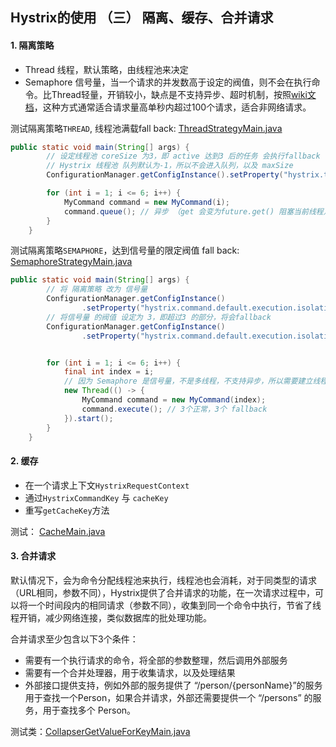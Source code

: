 ## Hystrix的使用 （三） 隔离、缓存、合并请求

#### 1. 隔离策略

* Thread 线程，默认策略，由线程池来决定
* Semaphore 信号量，当一个请求的并发数高于设定的阀值，则不会在执行命令。比Thread轻量，开销较小，缺点是不支持异步、超时机制，按照[wiki文档](https://github.com/Netflix/Hystrix/wiki/Configuration#execution.isolation.strategy)，这种方式通常适合请求量高单秒内超过100个请求，适合非网络请求。

测试隔离策略`THREAD`, 线程池满载fall back:  [ThreadStrategyMain.java](src/main/java/org/orh/spring/cloud/ch207/ThreadStrategyMain.java)

```java
public static void main(String[] args) {
        // 设定线程池 coreSize 为3，即 active 达到3 后的任务 会执行fallback
        // Hystrix 线程池 队列默认为-1，所以不会进入队列，以及 maxSize
        ConfigurationManager.getConfigInstance().setProperty("hystrix.threadpool.default.coreSize", 3);

        for (int i = 1; i <= 6; i++) {
            MyCommand command = new MyCommand(i);
            command.queue(); // 异步 （get 会变为future.get() 阻塞当前线程）
        }
    }
```

测试隔离策略`SEMAPHORE`，达到信号量的限定阀值 fall back: [SemaphoreStrategyMain.java](src/main/java/org/orh/spring/cloud/ch207/SemaphoreStrategyMain.java)

```java
public static void main(String[] args) {
        // 将 隔离策略 改为 信号量
        ConfigurationManager.getConfigInstance()
                .setProperty("hystrix.command.default.execution.isolation.strategy", HystrixCommandProperties.ExecutionIsolationStrategy.SEMAPHORE);
        // 将信号量 的阀值 设定为 3，即超过3 的部分，将会fallback
        ConfigurationManager.getConfigInstance()
                .setProperty("hystrix.command.default.execution.isolation.semaphore.maxConcurrentRequests", 3);


        for (int i = 1; i <= 6; i++) {
            final int index = i;
            // 因为 Semaphore 是信号量，不是多线程，不支持异步，所以需要建立线程来测试
            new Thread(() -> {
                MyCommand command = new MyCommand(index);
                command.execute(); // 3个正常，3个 fallback
            }).start();
        }
    }
```

#### 2. 缓存

* 在一个请求上下文`HystrixRequestContext`
* 通过`HystrixCommandKey` 与 `cacheKey`
* 重写`getCacheKey`方法

测试： [CacheMain.java](src/main/java/org/orh/spring/cloud/ch207/CacheMain.java)

#### 3. 合并请求

默认情况下，会为命令分配线程池来执行，线程池也会消耗，对于同类型的请求（URL相同，参数不同），Hystrix提供了合并请求的功能，在一次请求过程中，可以将一个时间段内的相同请求（参数不同），收集到同一个命令中执行，节省了线程开销，减少网络连接，类似数据库的批处理功能。

合并请求至少包含以下3个条件：

* 需要有一个执行请求的命令，将全部的参数整理，然后调用外部服务
* 需要有一个合并处理器，用于收集请求，以及处理结果
* 外部接口提供支持，例如外部的服务提供了 “/person/{personName}”的服务用于查找一个Person，如果合并请求，外部还需要提供一个 “/persons” 的服务，用于查找多个 Person。

测试类：[CollapserGetValueForKeyMain.java](src/main/java/org/orh/spring/cloud/ch207/CollapserGetValueForKeyMain.java)